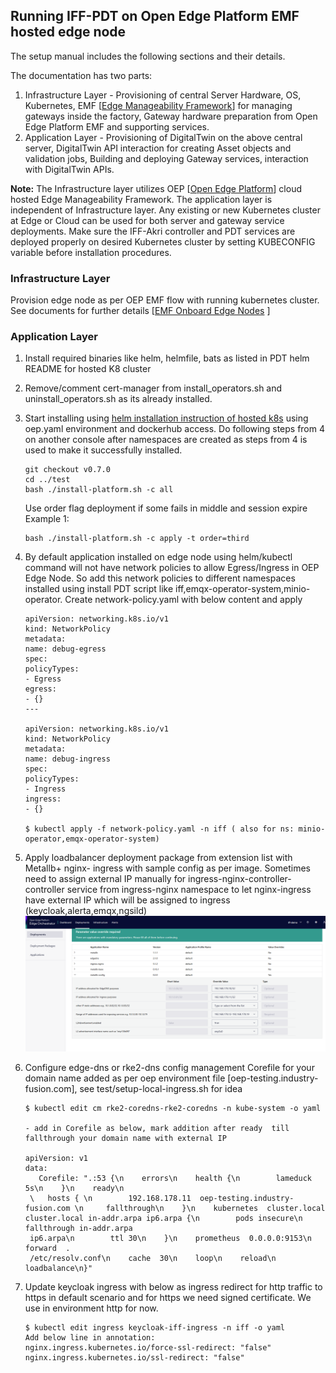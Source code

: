 ## Running IFF-PDT on Open Edge Platform EMF hosted edge node

The setup manual includes the following sections and their details.

The documentation has two parts:

1. Infrastructure Layer - Provisioning of central Server Hardware, OS, Kubernetes, EMF  [[Edge Manageability Framework](https://github.com/open-edge-platform/edge-manageability-framework)] for managing gateways inside the factory, Gateway hardware preparation from Open Edge Platform EMF and supporting services.
2. Application Layer - Provisioning of DigitalTwin on the above central server, DigitalTwin API interaction for creating Asset objects and validation jobs, Building and deploying Gateway services, interaction with DigitalTwin APIs.

**Note:** The Infrastructure layer utilizes OEP  [[Open Edge Platform](https://github.com/open-edge-platform)] cloud hosted Edge Manageability Framework. The application layer is independent of Infrastructure layer. Any existing or new Kubernetes cluster at Edge or Cloud can be used for both server and gateway service deployments. Make sure the IFF-Akri controller and PDT services are deployed properly on desired Kubernetes cluster by setting KUBECONFIG variable before installation procedures.


### Infrastructure Layer
 Provision edge node as per OEP EMF flow with running kubernetes cluster.
 See documents for further details [[EMF Onboard Edge Nodes](https://docs.openedgeplatform.intel.com/edge-manage-docs/dev/user_guide/set_up_edge_infra/edge_node_onboard.html) ]

### Application Layer

1. Install required binaries like helm, helmfile, bats as listed in PDT helm README for hosted K8 cluster
2. Remove/comment cert-manager from install_operators.sh and uninstall_operators.sh as its already installed.
3. Start installing using [helm installation instruction of hosted k8s](https://github.com/yshashix/DigitalTwinScorpio/tree/main/helm) using oep.yaml environment and dockerhub access. Do following steps from 4 on another console after namespaces are created as steps from 4 is used to make it successfully installed. 
   ```
   git checkout v0.7.0
   cd ../test
   bash ./install-platform.sh -c all
   ```
   Use order flag deployment if some fails in middle and session expire
   Example 1:
   ```
   bash ./install-platform.sh -c apply -t order=third
   ```
4. By default application installed on edge node using helm/kubectl command will not have network policies to allow Egress/Ingress in OEP Edge Node. So add this network policies to different namespaces installed using install PDT script like iff,emqx-operator-system,minio-operator.
Create network-policy.yaml with below content and apply 
   ```
   apiVersion: networking.k8s.io/v1
   kind: NetworkPolicy
   metadata:
   name: debug-egress
   spec:
   policyTypes:
   - Egress
   egress:
   - {}
   ---

   apiVersion: networking.k8s.io/v1
   kind: NetworkPolicy
   metadata:
   name: debug-ingress
   spec:
   policyTypes:
   - Ingress
   ingress:
   - {}
   
   $ kubectl apply -f network-policy.yaml -n iff ( also for ns: minio-operator,emqx-operator-system)
   ```

5.  Apply loadbalancer deployment package from extension list with Metallb+ nginx- ingress with sample config as per image. Sometimes need to assign external IP manually for ingress-nginx-controller-controller service from ingress-nginx namespace to let nginx-ingress have external IP which will be assigned to ingress (keycloak,alerta,emqx,ngsild)
   ![Image](../images/iff-loadbalancer-ingress-config.png)

6. Configure edge-dns or rke2-dns config management Corefile for your domain name added as per oep environment file [oep-testing.industry-fusion.com], see test/setup-local-ingress.sh for idea
   ```
   $ kubectl edit cm rke2-coredns-rke2-coredns -n kube-system -o yaml

   - add in Corefile as below, mark addition after ready  till fallthrough your domain name with external IP

   apiVersion: v1
   data:
      Corefile: ".:53 {\n    errors\n    health {\n        lameduck 5s\n    }\n    ready\n
    \   hosts { \n        192.168.178.11  oep-testing.industry-fusion.com \n     fallthrough\n    }\n    kubernetes  cluster.local  cluster.local in-addr.arpa ip6.arpa {\n        pods insecure\n        fallthrough in-addr.arpa
    ip6.arpa\n        ttl 30\n    }\n    prometheus  0.0.0.0:9153\n    forward  .
    /etc/resolv.conf\n    cache  30\n    loop\n    reload\n    loadbalance\n}"

   ```

7. Update keycloak ingress with below as ingress redirect for http traffic to https in default scenario and for https we need signed certificate. We use in environment http for now.
   ```
   $ kubectl edit ingress keycloak-iff-ingress -n iff -o yaml
   Add below line in annotation:
   nginx.ingress.kubernetes.io/force-ssl-redirect: "false"
   nginx.ingress.kubernetes.io/ssl-redirect: "false"
   ```


